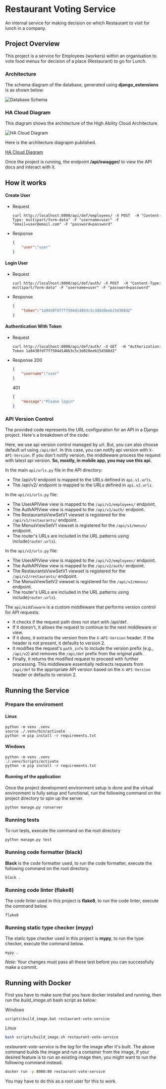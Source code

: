 # Restaurant Voting Service
An internal service for making decision on which Restaurant to visit for lunch in a company.

## Project Overview

This project is a service for Employees (workers) within an organisation to vote food menus for decision of a place (Restaurant) to go for Lunch.

### Architecture

The schema diagram of the database, generated using **django_extensions** is as shown below:

![Database Schema](db_schema.png)

### HA Cloud Diagram

This diagram shows the architecture of the High Ability Cloud Architecture.

![HA Cloud Diagram](ha_cloud_architecture.png)

Here is the architecture diagrapm published.

[HA Cloud Diagram](https://lucid.app/documents/view/61941ca4-afcb-48bf-81cd-73c7318d9d46)

Once the project is running, the endpoint **/api/swagger/** to view the API docs and interact with it.

## How it works

#### Create User

- Request
    ```shell
    curl http://localhost:8000/api/def/employees/ -X POST  -H "Content-Type: multipart/form-data" -F "username=user" -F "email=user@email.com" -F "password=password"
    ```

- Response
    ```json
    {
        "user":"user"
    }
    ```

#### Login User
- Request
    ```shell
    curl http://localhost:8000/api/def/auth/ -X POST  -H "Content-Type: multipart/form-data" -F "username=user" -F "password=password"
    ```
- Response
    ```json
    {
        "token":"1a9430fdf7f7504d148b3c5c3d020eeb15d388d2"
    }
    ```

#### Authentication With Token
- Request
    ```shell
    curl http://localhost:8000/api/def/auth/ -X GET  -H "Authorization: Token 1a9430fdf7f7504d148b3c5c3d020eeb15d388d2"
    ```
- Response
    200
    ```json
    {
        "username":"user"
    }
    ```
    401
    ```json
    {
        "message":"Please login"
    }
    ```

### API Version Control

The provided code represents the URL configuration for an API in a Django project. Here's a breakdown of the code:

Here, we use api version control managed by url. But, you can also choose default url using `/api/def`. In this case, you can notify api version with `X-API-Version`. If you don't notify version, the middleware process the request with latest api version. <b>So, mostly, in mobile app, you may use this api.</b>

In the main `api/urls.py` file in the API directory:

- The /api/v1/ endpoint is mapped to the URLs defined in `api.v1.urls`.
- The /api/v2/ endpoint is mapped to the URLs defined in `api.v2.urls`.

In the `api/v1/urls.py` file:

- The UserAPIView view is mapped to the `/api/v1/employees/` endpoint.
- The AuthAPIView view is mapped to the `/api/v1/auth/` endpoint.
- The RestaurantsViewSetV1 viewset is registered for the `/api/v1/restaurants/` endpoint.
- The MenusViewSetV1 viewset is registered for the `/api/v1/menus/` endpoint.
- The router's URLs are included in the URL patterns using include(`router.urls`).

In the `api/v2/urls.py` file:

- The UserAPIView view is mapped to the `/api/v2/employees/` endpoint.
- The AuthAPIView view is mapped to the `/api/v2/auth/` endpoint.
- The RestaurantsViewSetV1 viewset is registered for the `/api/v2/restaurants/` endpoint.
- The MenusViewSetV2 viewset is registered for the `/api/v2/menus/` endpoint.
- The router's URLs are included in the URL patterns using include(`router.urls`).

The `api/middleware` is a custom middleware that performs version control for API requests:

- It checks if the request path does not start with /api/def.
- If it doesn't, it allows the request to continue to the next middleware or view.
- If it does, it extracts the version from the `X-API-Version` header. If the header is not present, it defaults to version 2.
- It modifies the request's `path_info` to include the version prefix (e.g., `/api/v2`) and removes the `/api/def` prefix from the original path.
- Finally, it returns the modified request to proceed with further processing.
This middleware essentially redirects requests from `/api/def` to the appropriate API version based on the `X-API-Version` header or defaults to version 2.

## Running the Service

### Prepare the enviroment

#### Linux

```shell
python -m venv .venv
source ./.venv/bin/activate
python -m pip install -r requirements.txt
```

#### Windows

```shell
python -m venv .venv
./.venv/Scripts/activate
python -m pip install -r requirements.txt
```

#### Running of the application

Once the project development environment setup is done and the virtual environment is fully setup and functional, run the following command on the project directory to spin up the server.

```shell
python manage.py runserver
```

### Running tests

To run tests, execute the command on the root directory

```shell
python manage.py test
```

### Running code formatter (black)

**Black** is the code formatter used, to run the code formatter, execute the following command on the root directory.

```shell
black .
```

### Running code linter (flake8)

The code linter used in this project is **flake8**, to run the code linter, execute the command below.

```shell
flake8
```

### Running static type checker (mypy)

The static type checker used in this project is **mypy**, to run the type checker, execute the command below.

```shell
mypy .
```

*Note:* Your changes must pass all these test before you can successfully make a commit.

## Running with Docker
First you have to make sure that you have docker installed and running, then run the *build_image.sh* bash script as below:

*Windows*
```shell
scripts\build_image.bat restaurant-vote-service
```

*Linux*
```bash
bash scripts/build_image.sh restaurant-vote-service
```
*restaurant-vote-service* is the *tag* for the image after it's built.
The above command builds the image and run a container from the image, if your desired feature is to run an existing image then, you might want to run the following command instead.

```bash
docker run -p 8000:80 restaurant-vote-service
```
You may have to do this as a root user for this to work.
